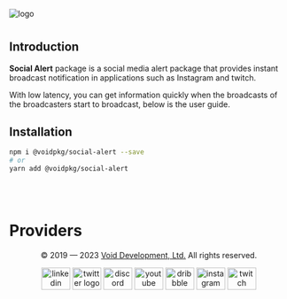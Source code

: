 
![logo](https://voidapi.rest/images/zQLwXP2/a.png)

# 

## Introduction

**Social Alert** package is a social media alert package that provides instant broadcast notification in applications such as Instagram and twitch.

With low latency, you can get information quickly when the broadcasts of the broadcasters start to broadcast, below is the user guide.

## Installation
```bash
npm i @voidpkg/social-alert --save 
# or
yarn add @voidpkg/social-alert 
```

<br><br>

# Providers



<div align="center">
    <p>© 2019 — 2023 <a href="https://voiddevs.org">Void Development, Ltd.</a> All rights reserved.</p>
  <img src="https://raw.githubusercontent.com/maurodesouza/profile-readme-generator/master/src/assets/icons/social/linkedin/default.svg" width="52" height="40" alt="linkedin logo"  />
  <img src="https://raw.githubusercontent.com/maurodesouza/profile-readme-generator/master/src/assets/icons/social/twitter/default.svg" width="52" height="40" alt="twitter logo"  />
  <img src="https://raw.githubusercontent.com/maurodesouza/profile-readme-generator/master/src/assets/icons/social/discord/default.svg" width="52" height="40" alt="discord logo"  />
  <img src="https://raw.githubusercontent.com/maurodesouza/profile-readme-generator/master/src/assets/icons/social/youtube/default.svg" width="52" height="40" alt="youtube logo"  />
  <img src="https://raw.githubusercontent.com/maurodesouza/profile-readme-generator/master/src/assets/icons/social/dribbble/default.svg" width="52" height="40" alt="dribbble logo"  />
  <img src="https://raw.githubusercontent.com/maurodesouza/profile-readme-generator/master/src/assets/icons/social/instagram/default.svg" width="52" height="40" alt="instagram logo"  />
  <img src="https://raw.githubusercontent.com/maurodesouza/profile-readme-generator/master/src/assets/icons/social/twitch/default.svg" width="52" height="40" alt="twitch logo"  />
</div>

